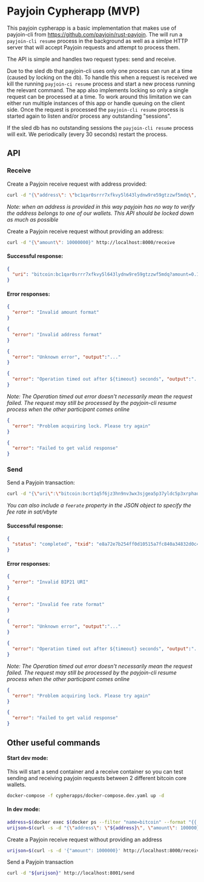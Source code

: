 # Payjoin Cypherapp (MVP)

This payjoin cypherapp is a basic implementation that makes use of payjoin-cli from https://github.com/payjoin/rust-payjoin. The will run a `payjoin-cli resume` process in the background as well as a simlpe HTTP server that will accept Payjoin requests and attempt to process them.

The API is simple and handles two request types: send and receive.

Due to the sled db that payjoin-cli uses only one process can run at a time (caused by locking on the db). To handle this when a request is received we kill the running `payjoin-ci resume` process and start a new process running the relevant command. The app also implements locking so only a single request can be processed at a time. To work around this limitation we can either run multiple instances of this app or handle queuing on the client side. Once the request is processed the `payjoin-cli resume` process is started again to listen and/or process any outstanding "sessions".

If the sled db has no outstanding sessions the `payjoin-cli resume` process will exit. We periodically (every 30 seconds) restart the process.


## API


### Receive

Create a Payjoin receive request with address provided:
```bash
curl -d "{\"address\": \"bc1qar0srrr7xfkvy5l643lydnw9re59gtzzwf5mdq\", \"amount\": 10000000}" http://localhost:8000/receive
```
_Note: when an address is provided in this way payjoin has no way to verify the address belongs to one of our wallets. This API should be locked down as much as possible_


Create a Payjoin receive request without providing an address:
```bash
curl -d "{\"amount\": 10000000}" http://localhost:8000/receive
```

#### Successful response:
```json
{
  "uri": "bitcoin:bc1qar0srrr7xfkvy5l643lydnw9re59gtzzwf5mdq?amount=0.1&pjos=0&pj=HTTPS://PAYJO.IN/ZFV5JGYXKQ3NX%23RK1QVLSWLM5USRWPADY9GQC0UMKAPSXE8GSJCYG23RHJ3WUERW08RAUC+OH1QYPM59NK2LXXS4890SUAXXYT25Z2VAPHP0X7YEYCJXGWAG6UG9ZU6NQ+EX1DRE27EC"
}
```

#### Error responses:
```json
{
  "error": "Invalid amount format"
}
```
```json
{
  "error": "Invalid address format"
}
```

```json
{
  "error": "Unknown error", "output":"..."
}
```

```json
{
  "error": "Operation timed out after ${timeout} seconds", "output":"..."
}
```
_Note: The Operation timed out error doesn't necessarily mean the request failed. The request may still be processed by the payjoin-cli resume process when the other participant comes online_

```json
{
  "error": "Problem acquiring lock. Please try again"
}
```

```json
{
  "error": "Failed to get valid response"
}
```

### Send

Send a Payjoin transaction:
```bash
curl -d "{\"uri\":\"bitcoin:bcrt1q5f6jz3hn9nv3wx3sjgea5p37yldc5p3xrphau4?amount=0.001&pjos=0&pj=HTTPS://PAYJO.IN/DY0LZN5AKK8FJ%23RK1QTVMMHJ8PPST9HCYZENL87YHCCNVNU2S5PF789HMXHGHLR4FUFN8S+OH1QYPM59NK2LXXS4890SUAXXYT25Z2VAPHP0X7YEYCJXGWAG6UG9ZU6NQ+EX1DRD6UEC\"}" http://localhost:8000/send
```
_You can also include a `feerate` property in the JSON object to specify the fee rate in sat/vbyte_

#### Successful response:
```json
{
  "status": "completed", "txid": "e8a72e7b254ff0d10515a7fc840a34832d0c4fa1558138fe58c0c8c2dcad61b7"
}
```

#### Error responses:
```json
{
  "error": "Invalid BIP21 URI"
}
```

```json
{
  "error": "Invalid fee rate format"
}
```

```json
{
  "error": "Unknown error", "output":"..."
}
```

```json
{
  "error": "Operation timed out after ${timeout} seconds", "output":"..."
}
```
_Note: The Operation timed out error doesn't necessarily mean the request failed. The request may still be processed by the payjoin-cli resume process when the other participant comes online_

```json
{
  "error": "Problem acquiring lock. Please try again"
}
```

```json
{
  "error": "Failed to get valid response"
}
```

## Other useful commands

#### Start dev mode:
This will start a send container and a receive container so you can test sending and receiving payjoin requests between 2 different bitcoin core wallets.
```bash
docker-compose -f cypherapps/docker-compose.dev.yaml up -d
```

#### In dev mode:

```bash
address=$(docker exec $(docker ps --filter "name=bitcoin" --format "{{.ID}}") bitcoin-cli -rpcwallet=spending06.dat getnewaddress)
urijson=$(curl -s -d "{\"address\": \"${address}\", \"amount\": 100000}" http://localhost:8000/receive | jq -cr)
```

Create a Payjoin receive request without providing an address
```bash
urijson=$(curl -s -d '{"amount": 1000000}' http://localhost:8000/receive | jq -cr)
```

Send a Payjoin transaction
```bash
curl -d "${urijson}" http://localhost:8001/send
```
